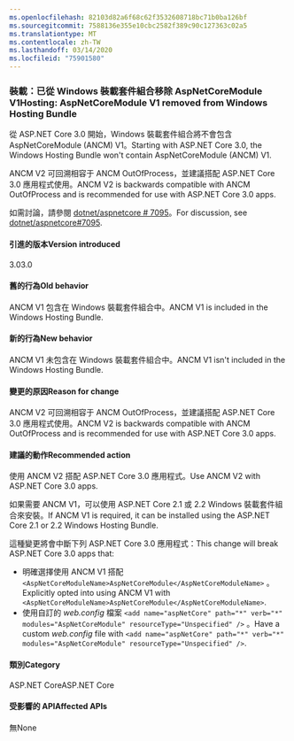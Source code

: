 ```yaml
---
ms.openlocfilehash: 82103d82a6f68c62f3532608718bc71b0ba126bf
ms.sourcegitcommit: 7588136e355e10cbc2582f389c90c127363c02a5
ms.translationtype: MT
ms.contentlocale: zh-TW
ms.lasthandoff: 03/14/2020
ms.locfileid: "75901580"
---
```

### <a name="hosting-aspnetcoremodule-v1-removed-from-windows-hosting-bundle"></a><span data-ttu-id="7af68-101">裝載：已從 Windows 裝載套件組合移除 AspNetCoreModule V1</span><span class="sxs-lookup"><span data-stu-id="7af68-101">Hosting: AspNetCoreModule V1 removed from Windows Hosting Bundle</span></span>

<span data-ttu-id="7af68-102">從 ASP.NET Core 3.0 開始，Windows 裝載套件組合將不會包含 AspNetCoreModule (ANCM) V1。</span><span class="sxs-lookup"><span data-stu-id="7af68-102">Starting with ASP.NET Core 3.0, the Windows Hosting Bundle won't contain AspNetCoreModule (ANCM) V1.</span></span>

<span data-ttu-id="7af68-103">ANCM V2 可回溯相容于 ANCM OutOfProcess，並建議搭配 ASP.NET Core 3.0 應用程式使用。</span><span class="sxs-lookup"><span data-stu-id="7af68-103">ANCM V2 is backwards compatible with ANCM OutOfProcess and is recommended for use with ASP.NET Core 3.0 apps.</span></span>

<span data-ttu-id="7af68-104">如需討論，請參閱 [dotnet/aspnetcore # 7095](https://github.com/dotnet/aspnetcore/issues/7095)。</span><span class="sxs-lookup"><span data-stu-id="7af68-104">For discussion, see [dotnet/aspnetcore#7095](https://github.com/dotnet/aspnetcore/issues/7095).</span></span>

#### <a name="version-introduced"></a><span data-ttu-id="7af68-105">引進的版本</span><span class="sxs-lookup"><span data-stu-id="7af68-105">Version introduced</span></span>

<span data-ttu-id="7af68-106">3.0</span><span class="sxs-lookup"><span data-stu-id="7af68-106">3.0</span></span>

#### <a name="old-behavior"></a><span data-ttu-id="7af68-107">舊的行為</span><span class="sxs-lookup"><span data-stu-id="7af68-107">Old behavior</span></span>

<span data-ttu-id="7af68-108">ANCM V1 包含在 Windows 裝載套件組合中。</span><span class="sxs-lookup"><span data-stu-id="7af68-108">ANCM V1 is included in the Windows Hosting Bundle.</span></span>

#### <a name="new-behavior"></a><span data-ttu-id="7af68-109">新的行為</span><span class="sxs-lookup"><span data-stu-id="7af68-109">New behavior</span></span>

<span data-ttu-id="7af68-110">ANCM V1 未包含在 Windows 裝載套件組合中。</span><span class="sxs-lookup"><span data-stu-id="7af68-110">ANCM V1 isn't included in the Windows Hosting Bundle.</span></span>

#### <a name="reason-for-change"></a><span data-ttu-id="7af68-111">變更的原因</span><span class="sxs-lookup"><span data-stu-id="7af68-111">Reason for change</span></span>

<span data-ttu-id="7af68-112">ANCM V2 可回溯相容于 ANCM OutOfProcess，並建議搭配 ASP.NET Core 3.0 應用程式使用。</span><span class="sxs-lookup"><span data-stu-id="7af68-112">ANCM V2 is backwards compatible with ANCM OutOfProcess and is recommended for use with ASP.NET Core 3.0 apps.</span></span>

#### <a name="recommended-action"></a><span data-ttu-id="7af68-113">建議的動作</span><span class="sxs-lookup"><span data-stu-id="7af68-113">Recommended action</span></span>

<span data-ttu-id="7af68-114">使用 ANCM V2 搭配 ASP.NET Core 3.0 應用程式。</span><span class="sxs-lookup"><span data-stu-id="7af68-114">Use ANCM V2 with ASP.NET Core 3.0 apps.</span></span>

<span data-ttu-id="7af68-115">如果需要 ANCM V1，可以使用 ASP.NET Core 2.1 或 2.2 Windows 裝載套件組合來安裝。</span><span class="sxs-lookup"><span data-stu-id="7af68-115">If ANCM V1 is required, it can be installed using the ASP.NET Core 2.1 or 2.2 Windows Hosting Bundle.</span></span>

<span data-ttu-id="7af68-116">這種變更將會中斷下列 ASP.NET Core 3.0 應用程式：</span><span class="sxs-lookup"><span data-stu-id="7af68-116">This change will break ASP.NET Core 3.0 apps that:</span></span>

- <span data-ttu-id="7af68-117">明確選擇使用 ANCM V1 搭配 `<AspNetCoreModuleName>AspNetCoreModule</AspNetCoreModuleName>` 。</span><span class="sxs-lookup"><span data-stu-id="7af68-117">Explicitly opted into using ANCM V1 with `<AspNetCoreModuleName>AspNetCoreModule</AspNetCoreModuleName>`.</span></span>
- <span data-ttu-id="7af68-118">使用自訂的 *web.config* 檔案 `<add name="aspNetCore" path="*" verb="*" modules="AspNetCoreModule" resourceType="Unspecified" />` 。</span><span class="sxs-lookup"><span data-stu-id="7af68-118">Have a custom *web.config* file with `<add name="aspNetCore" path="*" verb="*" modules="AspNetCoreModule" resourceType="Unspecified" />`.</span></span>

#### <a name="category"></a><span data-ttu-id="7af68-119">類別</span><span class="sxs-lookup"><span data-stu-id="7af68-119">Category</span></span>

<span data-ttu-id="7af68-120">ASP.NET Core</span><span class="sxs-lookup"><span data-stu-id="7af68-120">ASP.NET Core</span></span>

#### <a name="affected-apis"></a><span data-ttu-id="7af68-121">受影響的 API</span><span class="sxs-lookup"><span data-stu-id="7af68-121">Affected APIs</span></span>

<span data-ttu-id="7af68-122">無</span><span class="sxs-lookup"><span data-stu-id="7af68-122">None</span></span>

<!-- 

#### Affected APIs

Not detectable via API analysis

-->
